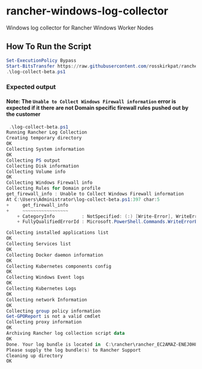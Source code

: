 # rancher-windows-log-collector
Windows log collector for Rancher Windows Worker Nodes


## How To Run the Script

```ps1
Set-ExecutionPolicy Bypass
Start-BitsTransfer https://raw.githubusercontent.com/rosskirkpat/rancher-windows-log-collector/master/log-collect-beta.ps1
.\log-collect-beta.ps1
```

### Expected output
#### Note: The `Unable to Collect Windows Firewall information` error is expected if it there are not Domain specific firewall rules pushed out by the customer

```ps1
 .\log-collect-beta.ps1
Running Rancher Log Collection
Creating temporary directory
OK
Collecting System information
OK
Collecting PS output
Collecting Disk information
Collecting Volume info
OK
Collecting Windows Firewall info
Collecting Rules for Domain profile
get_firewall_info : Unable to Collect Windows Firewall information
At C:\Users\Administrator\log-collect-beta.ps1:397 char:5
+     get_firewall_info
+     ~~~~~~~~~~~~~~~~~
    + CategoryInfo          : NotSpecified: (:) [Write-Error], WriteErrorException
    + FullyQualifiedErrorId : Microsoft.PowerShell.Commands.WriteErrorException,get_firewall_info

Collecting installed applications list
OK
Collecting Services list
OK
Collecting Docker daemon information
OK
Collecting Kubernetes components config
OK
Collecting Windows Event logs
OK
Collecting Kubernetes Logs
OK
Collecting network Information
OK
Collecting group policy information
Get-GPOReport is not a valid cmdlet
Collecting proxy information
OK
Archiving Rancher log collection script data
OK
Done. Your log bundle is located in  C:\rancher\rancher_EC2AMAZ-ENEJ0H8_20200602T1704290242Z
Please supply the log bundle(s) to Rancher Support
Cleaning up directory
OK
```

